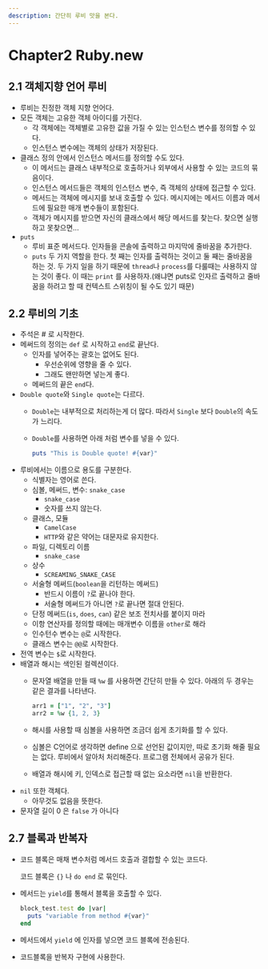```yaml
---
description: 간단히 루비 맛을 본다.
---
```


# Chapter2 Ruby.new

## 2.1 객체지향 언어 루비

* 루비는 진정한 객체 지향 언어다.
* 모든 객체는 고유한 객체 아이디를 가진다.
  * 각 객체에는 객체별로 고유한 값을 가질 수 있는 인스턴스 변수를 정의할 수 있다.
  * 인스턴스 변수에는 객체의 상태가 저장된다.
* 클래스 정의 안에서 인스턴스 메서드를 정의할 수도 있다.
  * 이 메서드는 클래스 내부적으로 호출하거나 외부에서 사용할 수 있는 코드의 묶음이다.
  * 인스턴스 메서드들은 객체의 인스턴스 변수, 즉 객체의 상태에 접근할 수 있다.
  * 메서드는 객체에 메시지를 보내 호출할 수 있다. 메시지에는 메서드 이름과 메서드에 필요한 매개 변수들이 포함된다.
  * 객체가 메시지를 받으면 자신의 클래스에서 해당 메서드를 찾는다. 찾으면 실행하고 못찾으면...
* `puts`
  * 루비 표준 메서드다. 인자들을 콘솔에 출력하고 마지막에 줄바꿈을 추가한다.
  * `puts` 두 가지 역할을 한다. 첫 째는 인자를 출력하는 것이고 둘 째는 줄바꿈을 하는 것. 두 가지 일을 하기 때문에 `thread`나 `process`를 다룰때는 사용하지 않는 것이 좋다. 이 때는 `print` 를 사용하자.\(왜냐면 puts로 인자르 출력하고 줄바꿈을 하려고 할 때 컨텍스트 스위칭이 될 수도 있기 때문\)

## 2.2 루비의 기초

* 주석은 \# 로 시작한다.
* 메써드의 정의는 `def` 로 시작하고 `end`로 끝난다.
  * 인자를 넣어주는 괄호는 없어도 된다.
    * 우선순위에 영향을 줄 수 있다.
    * 그래도 왠만하면 넣는게 좋다.
  * 메써드의 끝은 `end`다.
* `Double quote`와 `Single quote`는 다르다.
  * `Double`는 내부적으로 처리하는게 더 많다. 따라서 `Single` 보다 `Double`의 속도가 느리다.
  * `Double`를 사용하면 아래 처럼 변수를 넣을 수 있다.

    ```ruby
    puts "This is Double quote! #{var}"
    ```
* 루비에서는 이름으로 용도를 구분한다.
  * 식별자는 영어로 쓴다.
  * 심볼, 메써드, 변수: `snake_case`
    * `snake_case`
    * 숫자를 쓰지 않는다.
  * 클래스, 모듈
    * `CamelCase`
    * `HTTP`와 같은 약어는 대문자로 유지한다.
  * 파일, 디렉토리 이름
    * `snake_case`
  * 상수
    * `SCREAMING_SNAKE_CASE`
  * 서술형 메써드\(`boolean`을 리턴하는 메써드\)
    * 반드시 이름이 `?`로 끝나야 한다.
    * 서술형 메써드가 아니면 `?`로 끝나면 절대 안된다.
  * 단정 메써드\(`is`, `does`, `can`\) 같은 보조 전치사를 붙이지 마라
  * 이항 연산자를 정의할 때에는 매개변수 이름을 `other`로 해라
  * 인수턴수 변수는 `@`로 시작한다.
  * 클래스 변수는 `@@`로 시작한다.
* 전역 변수는 `$`로 시작한다.
* 배열과 해시는 색인된 컬렉션이다.
  * 문자열 배열을 만들 때 `%w` 를 사용하면 간단히 만들 수 있다. 아래의 두 경우는 같은 결과를 나타낸다.

    ```ruby
    arr1 = ["1", "2", "3"]
    arr2 = %w {1, 2, 3}
    ```

  * 해시를 사용할 때 심볼을 사용하면 조금더 쉽게 초기화를 할 수 있다.
  * 심볼은 C언어로 생각하면 define 으로 선언된 값이지만, 따로 초기화 해줄 필요는 없다. 루비에서 알아처 처리해준다. 프로그램 전체에서 공유가 된다.
  * 배열과 해시에 키, 인덱스로 접근할 때 없는 요소라면 `nil`을 반환한다.
* `nil` 또한 객체다.
  * 아무것도 없음을 뜻한다.
* 문자열 길이 0 은 `false` 가 아니다

## 2.7 블록과 반복자

* 코드 블록은 매채 변수처럼 메서드 호출과 결합할 수 있는 코드다.

  코드 블록은 `{}` 나 `do end` 로 묶인다.

* 메서드는 `yield`를 통해서 블록을 호출할 수 있다.

  ```ruby
  block_test.test do |var|
    puts "variable from method #{var}"
  end
  ```

* 메서드에서 `yield` 에 인자를 넣으면 코드 블록에 전송된다.
* 코드블록을 반복자 구현에 사용한다.

